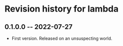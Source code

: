 # Revision history for lambda

## 0.1.0.0 -- 2022-07-27

* First version. Released on an unsuspecting world.
